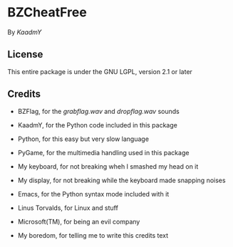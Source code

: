 
# BZCheatFree

By _KaadmY_

## License

This entire package is under the GNU LGPL, version 2.1 or later

## Credits

- BZFlag, for the _grabflag.wav_ and _dropflag.wav_ sounds

- KaadmY, for the Python code included in this package

- Python, for this easy but very slow language

- PyGame, for the multimedia handling used in this package

- My keyboard, for not breaking wheh I smashed my head on it

- My display, for not breaking while the keyboard made snapping noises

- Emacs, for the Python syntax mode included with it

- Linus Torvalds, for Linux and stuff

- Microsoft(TM), for being an evil company

- My boredom, for telling me to write this credits text

